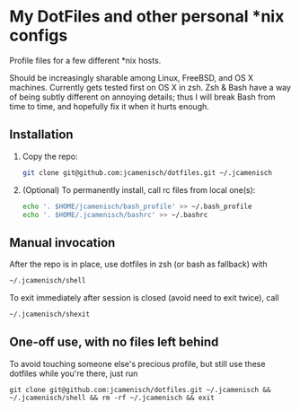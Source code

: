 
My DotFiles and other personal *nix configs
===========================================

Profile files for a few different *nix hosts.

Should be increasingly sharable among Linux, FreeBSD, and OS X machines. Currently gets
tested first on OS X in zsh. Zsh & Bash have a way of being subtly different on annoying
details; thus I will break Bash from time to time, and hopefully fix it when it hurts 
enough.

Installation
------------

1. Copy the repo:

   ```sh
   git clone git@github.com:jcamenisch/dotfiles.git ~/.jcamenisch
   ```

2. (Optional) To permanently install, call rc files from local one(s):
   
   ```sh
   echo '. $HOME/jcamenisch/bash_profile' >> ~/.bash_profile
   echo '. $HOME/.jcamenisch/bashrc' >> ~/.bashrc
   ```

Manual invocation
-----------------

After the repo is in place, use dotfiles in zsh (or bash as fallback) with

```sh
~/.jcamenisch/shell
```

To exit immediately after session is closed (avoid need to exit twice), call

```sh
~/.jcamenisch/shexit
```

One-off use, with no files left behind
--------------------------------------

To avoid touching someone else's precious profile, but still use these dotfiles while you're there, just run

```
git clone git@github.com:jcamenisch/dotfiles.git ~/.jcamenisch && ~/.jcamenisch/shell && rm -rf ~/.jcamenisch && exit
```
